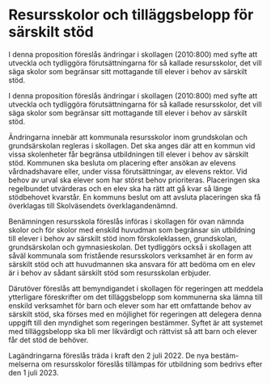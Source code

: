 # Resursskolor och tilläggsbelopp för särskilt stöd

I denna proposition föreslås ändringar i skollagen (2010:800) med syfte att utveckla och tydliggöra förutsättningarna för så kallade resursskolor, det vill säga skolor som begränsar sitt mottagande till elever i behov av särskilt stöd.

I denna proposition föreslås ändringar i skollagen (2010:800) med syfte att utveckla och tydliggöra förutsättningarna för så kallade resursskolor, det vill säga skolor som begränsar sitt mottagande till elever i behov av särskilt stöd.

Ändringarna innebär att kommunala resursskolor inom grundskolan och grundsärskolan regleras i skollagen. Det ska anges där att en kommun vid vissa skolenheter får begränsa utbildningen till elever i behov av särskilt stöd. Kommunen ska besluta om placering efter ansökan av elevens vårdnadshavare eller, under vissa förutsättningar, av elevens rektor. Vid behov av urval ska elever som har störst behov prioriteras. Placeringen ska regelbundet utvärderas och en elev ska ha rätt att gå kvar så länge stödbehovet kvarstår. En kommuns beslut om att avsluta placeringen ska få överklagas till Skolväsendets överklagandenämnd.

Benämningen resursskola föreslås införas i skollagen för ovan nämnda
skolor och för skolor med enskild huvudman som begränsar sin utbildning till elever i behov av särskilt stöd inom förskoleklassen, grundskolan, grundsärskolan och gymnasieskolan. Det tydliggörs också i skollagen att såväl kommunala som fristående resursskolors verksamhet är en form av särskilt stöd och att huvudmannen ska ansvara för att bedöma om en elev är i behov av sådant särskilt stöd som resursskolan erbjuder.

Därutöver föreslås att bemyndigandet i skollagen för regeringen att meddela ytterligare föreskrifter om det tilläggsbelopp som kommunerna ska lämna till enskild verksamhet för barn och elever som har ett omfattande behov av särskilt stöd, ska förses med en möjlighet för regeringen att delegera denna uppgift till den myndighet som regeringen bestämmer. Syftet är att systemet med tilläggsbelopp ska bli mer likvärdigt och rättvist så att barn och elever får det stöd de behöver.

Lagändringarna föreslås träda i kraft den 2 juli 2022. De nya bestäm-melserna om resursskolor föreslås tillämpas för utbildning som bedrivs efter den 1 juli 2023.
